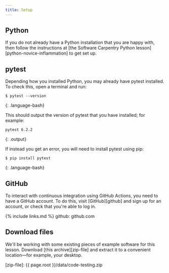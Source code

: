 ```yaml
---
title: Setup
---
```


## Python

If you do not already have a Python installation that you are happy with, then follow the instructions at [the Software Carpentry Python lesson][python-novice-inflammation] to get set up.


## pytest

Depending how you installed Python, you may already have pytest installed. To check this, open a terminal and run:

~~~
$ pytest --version
~~~
{: .language-bash}

This should output the version of pytest that you have installed; for example:

~~~
pytest 6.2.2
~~~
{: .output}

If instead you get an error, you will need to install pytest using pip:

~~~
$ pip install pytest
~~~
{: .language-bash}


## GitHub

To interact with continuous integration using GitHub Actions, you need to have a GitHub account. To do this, visit [GitHub][github] and sign up for an account, or check that you're able to log in.

{% include links.md %}
github: github.com


## Download files

We'll be working with some existing pieces of example software for this lesson. Download [this archive][zip-file] and extract it to a convenient location&mdash;for example, your desktop.


[zip-file]: {{ page.root }}/data/code-testing.zip
